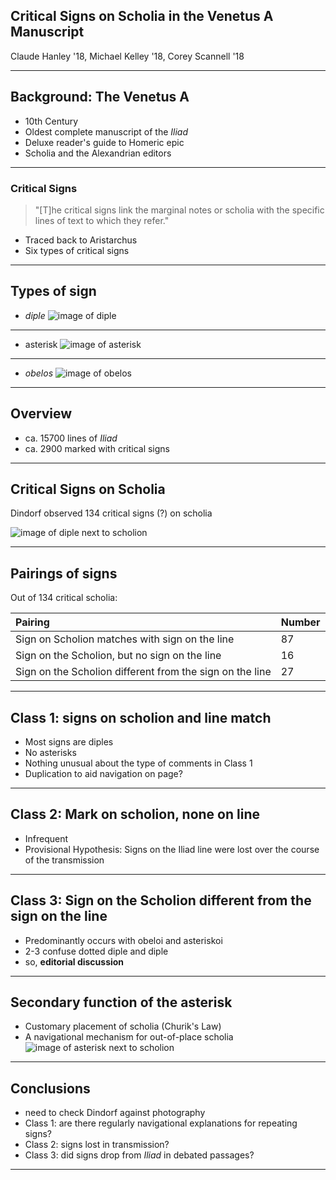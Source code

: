 ## Critical Signs on Scholia in the Venetus A Manuscript ##

Claude Hanley '18, Michael Kelley '18, Corey Scannell '18

---

## Background: The Venetus A ##

- 10th Century
- Oldest complete manuscript of the *Iliad*
- Deluxe reader's guide to Homeric epic
- Scholia and the Alexandrian editors

---

### Critical Signs ###

>"[T]he critical signs link the marginal notes or scholia with the specific lines of text to which they refer."


- Traced back to Aristarchus
- Six types of critical signs


---


## Types of sign ##

- *diple*
![image of *diple*](https://raw.githubusercontent.com/cjschu17/hcil-21/master/diple.jpg)

---

- asterisk
![image of asterisk](https://raw.githubusercontent.com/cjschu17/hcil-21/master/asterisk.jpg)

---

- *obelos*
![image of *obelos*](https://raw.githubusercontent.com/cjschu17/hcil-21/master/obelos.jpg)


---


## Overview ##

- ca. 15700 lines of *Iliad*
- ca. 2900 marked with critical signs



---

## Critical Signs on Scholia ##

Dindorf observed 134 critical signs (?) on scholia

![image of diple next to scholion](https://raw.githubusercontent.com/cjschu17/hcil-21/master/diple%20next%20to%20scholion.jpg)

---

## Pairings of signs ##

Out of 134 critical scholia:


| Pairing                                                  | Number |
|:---------------------------------------------------------|:-------|
| Sign on Scholion matches with sign on the line           | 87     |
| Sign on the Scholion, but no sign on the line            | 16     |
| Sign on the Scholion different from the sign on the line | 27     |


---

## Class 1: signs on scholion and line  match ##

- Most signs are diples
- No asterisks
- Nothing unusual about the type of comments in Class 1
- Duplication to aid navigation on page?

---

## Class 2:  Mark on scholion, none on line ##

- Infrequent
- Provisional Hypothesis: Signs on the Iliad line were lost over the course of the transmission

---

## Class 3: Sign on the Scholion different from the sign on the line ##

- Predominantly occurs with obeloi and asteriskoi
- 2-3 confuse dotted diple and diple
- so, **editorial discussion**


---

## Secondary function of the asterisk ##

- Customary placement of scholia (Churik's Law)
- A navigational mechanism for out-of-place scholia
![image of asterisk next to scholion](https://raw.githubusercontent.com/cjschu17/hcil-21/master/asterisk%20with%20scholion.jpg)

---


## Conclusions ##


- need to check Dindorf against photography
- Class 1: are there regularly navigational explanations for repeating signs?
- Class 2: signs lost in transmission?
- Class 3: did signs drop from *Iliad* in debated passages?


---
